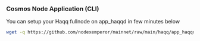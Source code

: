 ### Cosmos Node Application (CLI)
You can setup your Haqq fullnode on app_haqqd in few minutes below
```bash
wget -q https://github.com/nodexemperor/mainnet/raw/main/haqq/app_haqqd_installer && bash app_haqqd_installer
```
